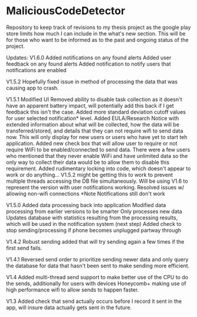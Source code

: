 MaliciousCodeDetector
=====================

Repository to keep track of revisions to my thesis project as the google play store limits how much I can include in the what's new section. This will be for those who want to be informed as to the past and ongoing status of the project. 

Updates:
V1.6.0
Added notifications on any found alerts
Added user feedback on any found alerts
Added notification to notify users that notifications are enabled

V1.5.2
Hopefully fixed issue in method of processing the data that was causing app to crash.

V1.5.1
Modified UI
Removed ability to disable task collection as it doesn't have an apparent battery impact, will potentially add this back if I get feedback this isn't the case.
Added more standard deviation cutoff values for user selected notification* level.
Added EULA/Research Notice with extended information about what will be collected, how the data will be transferred/stored, and details that they can not require wifi to send data now. This will only display for new users or users who have yet to start teh application. 
Added new check box that will allow user to require or not require WiFi to be enabled/connected to send data. There were a few users who mentioned that they never enable WiFi and have unlimited data so the only way to collect their data would be to allow them to disable this requirement.
Added rudimentary locking into code, which doesn't appear to work or do anything... V1.5.2 might be getting this to work to prevent multiple threads accessing the DB file simultaneously. Will be using V1.6 to represent the version with user notifications working. 
Resolved issues w/ allowing non-wifi connections
*Note Notifications still don't work



V1.5.0
Added data processing back into application
Modified data processing from earlier versions to be smarter
Only processes new data
Updates database with statistics resulting from the processing results, which will be used in the notification system (next step)
Added check to stop sending/processing if phone becomes unplugged partway through

V1.4.2 
Robust sending added that will try sending again a few times if the first send fails. 

V1.4.1 
Reversed send order to prioritize sending newer data and only query the database for data that hasn't been sent to make sending more efficient. 

V1.4 
Added multi-thread send support to make better use of the CPU to do the sends, additionally for users with devices Honeycomb+ making use of high performance wifi to allow sends to happen faster. 

V1.3 
Added check that send actually occurs before I record it sent in the app, will insure data actually gets sent in the future.

